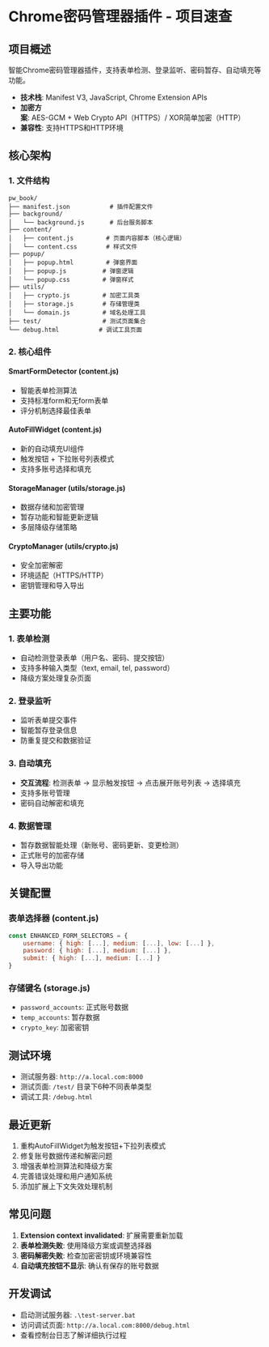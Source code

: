 # Chrome密码管理器插件 - 项目速查

## 项目概述
智能Chrome密码管理器插件，支持表单检测、登录监听、密码暂存、自动填充等功能。
- **技术栈**: Manifest V3, JavaScript, Chrome Extension APIs
- **加密方案**: AES-GCM + Web Crypto API（HTTPS）/ XOR简单加密（HTTP）
- **兼容性**: 支持HTTPS和HTTP环境

## 核心架构

### 1. 文件结构
```
pw_book/
├── manifest.json           # 插件配置文件
├── background/
│   └── background.js       # 后台服务脚本
├── content/
│   ├── content.js         # 页面内容脚本（核心逻辑）
│   └── content.css        # 样式文件
├── popup/
│   ├── popup.html         # 弹窗界面
│   ├── popup.js          # 弹窗逻辑
│   └── popup.css         # 弹窗样式
├── utils/
│   ├── crypto.js         # 加密工具类
│   ├── storage.js        # 存储管理类
│   └── domain.js         # 域名处理工具
├── test/                 # 测试页面集合
└── debug.html           # 调试工具页面
```

### 2. 核心组件

#### SmartFormDetector (content.js)
- 智能表单检测算法
- 支持标准form和无form表单
- 评分机制选择最佳表单

#### AutoFillWidget (content.js) 
- 新的自动填充UI组件
- 触发按钮 + 下拉账号列表模式
- 支持多账号选择和填充

#### StorageManager (utils/storage.js)
- 数据存储和加密管理
- 暂存功能和智能更新逻辑
- 多层降级存储策略

#### CryptoManager (utils/crypto.js)
- 安全加密解密
- 环境适配（HTTPS/HTTP）
- 密钥管理和导入导出

## 主要功能

### 1. 表单检测
- 自动检测登录表单（用户名、密码、提交按钮）
- 支持多种输入类型（text, email, tel, password）
- 降级方案处理复杂页面

### 2. 登录监听
- 监听表单提交事件
- 智能暂存登录信息
- 防重复提交和数据验证

### 3. 自动填充
- **交互流程**: 检测表单 → 显示触发按钮 → 点击展开账号列表 → 选择填充
- 支持多账号管理
- 密码自动解密和填充

### 4. 数据管理
- 暂存数据智能处理（新账号、密码更新、变更检测）
- 正式账号的加密存储
- 导入导出功能

## 关键配置

### 表单选择器 (content.js)
```javascript
const ENHANCED_FORM_SELECTORS = {
    username: { high: [...], medium: [...], low: [...] },
    password: { high: [...], medium: [...] },
    submit: { high: [...], medium: [...] }
}
```

### 存储键名 (storage.js)
- `password_accounts`: 正式账号数据
- `temp_accounts`: 暂存数据
- `crypto_key`: 加密密钥

## 测试环境
- 测试服务器: `http://a.local.com:8000`
- 测试页面: `/test/` 目录下6种不同表单类型
- 调试工具: `/debug.html`

## 最近更新
1. 重构AutoFillWidget为触发按钮+下拉列表模式
2. 修复账号数据传递和解密问题
3. 增强表单检测算法和降级方案
4. 完善错误处理和用户通知系统
5. 添加扩展上下文失效处理机制

## 常见问题
1. **Extension context invalidated**: 扩展需要重新加载
2. **表单检测失败**: 使用降级方案或调整选择器
3. **密码解密失败**: 检查加密密钥或环境兼容性
4. **自动填充按钮不显示**: 确认有保存的账号数据

## 开发调试
- 启动测试服务器: `.\test-server.bat`
- 访问调试页面: `http://a.local.com:8000/debug.html`
- 查看控制台日志了解详细执行过程 